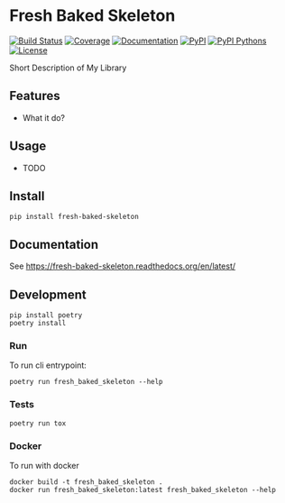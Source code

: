 # Fresh Baked Skeleton

[![Build Status](https://travis-ci.com/Curly-Mo/fresh-baked-skeleton.svg?branch=master)](https://travis-ci.com/Curly-Mo/fresh-baked-skeleton)
[![Coverage](https://coveralls.io/repos/github/Curly-Mo/fresh-baked-skeleton/badge.svg)](https://coveralls.io/github/Curly-Mo/fresh-baked-skeleton)
[![Documentation](https://readthedocs.org/projects/fresh-baked-skeleton/badge/?version=latest)](https://fresh-baked-skeleton.readthedocs.org/en/latest/?badge=latest)
[![PyPI](https://img.shields.io/pypi/v/fresh-baked-skeleton.svg)](https://pypi.python.org/pypi/fresh-baked-skeleton)
[![PyPI Pythons](https://img.shields.io/pypi/pyversions/fresh-baked-skeleton.svg)](https://pypi.python.org/pypi/fresh-baked-skeleton)
[![License](https://img.shields.io/pypi/l/fresh-baked-skeleton.svg)](https://github.com/Curly-Mo/fresh-baked-skeleton/blob/master/LICENSE)

Short Description of My Library

## Features

* What it do?

## Usage

* TODO

## Install

```console
pip install fresh-baked-skeleton
```

## Documentation
See https://fresh-baked-skeleton.readthedocs.org/en/latest/

## Development
```console
pip install poetry
poetry install
```
### Run
To run cli entrypoint:
```console
poetry run fresh_baked_skeleton --help
```

### Tests
```console
poetry run tox
```

### Docker
To run with docker
```console
docker build -t fresh_baked_skeleton .
docker run fresh_baked_skeleton:latest fresh_baked_skeleton --help
```
